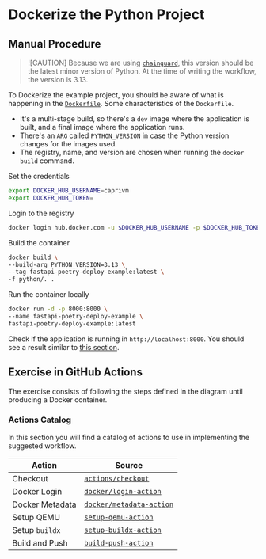 # Dockerize the Python Project


## Manual Procedure

> ![CAUTION]
> Because we are using [`chainguard`](https://images.chainguard.dev/directory/image/python/versions), this version should be the latest minor version of Python. At the time of writing the workflow, the version is 3.13.

To Dockerize the example project, you should be aware of what is happening in the [`Dockerfile`](../../python/Dockerfile). Some characteristics of the `Dockerfile`.

- It's a multi-stage build, so there's a `dev` image where the application is built, and a final image where the application runs.
- There's an `ARG` called `PYTHON_VERSION` in case the Python version changes for the images used.
- The registry, name, and version are chosen when running the `docker build` command.

Set the credentials

```bash
export DOCKER_HUB_USERNAME=caprivm
export DOCKER_HUB_TOKEN=
```

Login to the registry

```bash
docker login hub.docker.com -u $DOCKER_HUB_USERNAME -p $DOCKER_HUB_TOKEN
```

Build the container

```bash
docker build \
--build-arg PYTHON_VERSION=3.13 \
--tag fastapi-poetry-deploy-example:latest \
-f python/. .
```

Run the container locally

```bash
docker run -d -p 8000:8000 \
--name fastapi-poetry-deploy-example \
fastapi-poetry-deploy-example:latest
```

Check if the application is running in `http://localhost:8000`. You should see a result similar to [this section](./2-setup-example-project.md#execute-the-application).

## Exercise in GitHub Actions

The exercise consists of following the steps defined in the diagram until producing a Docker container.

### Actions Catalog

In this section you will find a catalog of actions to use in implementing the suggested workflow.

| **Action**           | **Source**                                                        |
| -------------------- | ----------------------------------------------------------------- |
| Checkout             | [`actions/checkout`](https://github.com/actions/checkout)         |
| Docker Login         | [`docker/login-action`](https://github.com/docker/login-action)   |
| Docker Metadata      | [`docker/metadata-action`](https://github.com/docker/metadata-action)  |
| Setup QEMU           | [`setup-qemu-action`](https://github.com/docker/setup-qemu-action)     |
| Setup `buildx`       | [`setup-buildx-action`](https://github.com/docker/setup-buildx-action) |
| Build and Push       | [`build-push-action`](https://github.com/docker/build-push-action)     |

